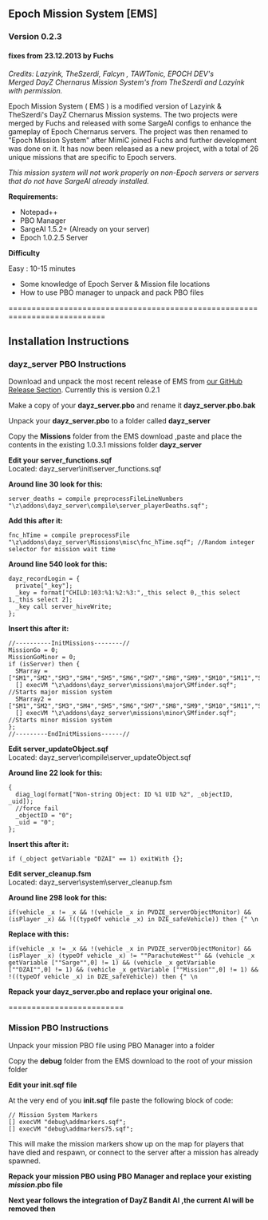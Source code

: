 ## Epoch Mission System [EMS]
### Version 0.2.3
#### fixes from 23.12.2013 by Fuchs 

_Credits: Lazyink, TheSzerdi, Falcyn , TAWTonic, EPOCH DEV's<br>
Merged DayZ Chernarus Mission System's from TheSzerdi and Lazyink with permission._


Epoch Mission System ( EMS ) is a modified version of Lazyink & TheSzerdi's DayZ Chernarus Mission systems. The two projects were merged by Fuchs and released with some SargeAI configs to enhance the gameplay of Epoch Chernarus servers. The project was then renamed to "Epoch Mission System" after MimiC joined Fuchs and further development was done on it. It has now been released as a new project, with a total of 26 unique missions that are specific to Epoch servers.

_This mission system will not work properly on non-Epoch servers or servers that do not have SargeAI already installed._

**Requirements:**

* Notepad++
* PBO Manager
* SargeAI 1.5.2+ (Already on your server)
* Epoch 1.0.2.5 Server

**Difficulty**

Easy : 10-15 minutes

* Some knowledge of Epoch Server & Mission file locations
* How to use PBO manager to unpack and pack PBO files

===========================================================================

## Installation Instructions
### dayz_server PBO Instructions

Download and unpack the most recent release of EMS from <a href="https://github.com/TheFuchs/Epoch-Mission-System--EMS-/releases">our GitHub Release Section</a>. Currently this is version 0.2.1

Make a copy of your <b>dayz_server.pbo</b> and rename it <b>dayz_server.pbo.bak</b>

Unpack your <b>dayz_server.pbo</b> to a folder called <b>dayz_server</b>

Copy the <b>Missions</b> folder from the EMS download ,paste and place the contents in the existing 1.0.3.1 missions folder <b>dayz_server</b>


<b>Edit your server_functions.sqf</b><br>Located: dayz_server\init\server_functions.sqf<br>

<b>Around line 30 look for this:</b>

    server_deaths = compile preprocessFileLineNumbers "\z\addons\dayz_server\compile\server_playerDeaths.sqf";

<b>Add this after it:</b>

    fnc_hTime = compile preprocessFile "\z\addons\dayz_server\Missions\misc\fnc_hTime.sqf"; //Random integer selector for mission wait time

<b>Around line 540 look for this:</b>
	

    dayz_recordLogin = {
      private["_key"];
      _key = format["CHILD:103:%1:%2:%3:",_this select 0,_this select 1,_this select 2];
      _key call server_hiveWrite;
    };


<b>Insert this after it:</b>
	

    //----------InitMissions--------//
    MissionGo = 0;
    MissionGoMinor = 0;
    if (isServer) then { 
      SMarray = ["SM1","SM2","SM3","SM4","SM5","SM6","SM7","SM8","SM9","SM10","SM11","SM12","SM13"];
      [] execVM "\z\addons\dayz_server\missions\major\SMfinder.sqf"; //Starts major mission system
      SMarray2 = ["SM1","SM2","SM3","SM4","SM5","SM6","SM7","SM8","SM9","SM10","SM11","SM12","SM13"];
      [] execVM "\z\addons\dayz_server\missions\minor\SMfinder.sqf"; //Starts minor mission system
    };
    //---------EndInitMissions------//

	
<b>Edit server_updateObject.sqf</b><br>Located: dayz_server\compile\server_updateObject.sqf

<b>Around line 22 look for this:</b>

    { 
      diag_log(format["Non-string Object: ID %1 UID %2", _objectID, _uid]);
      //force fail
      _objectID = "0";
      _uid = "0";
    };

<b>Insert this after it:</b>

    if (_object getVariable "DZAI" == 1) exitWith {}; 

<b>Edit server_cleanup.fsm</b><br>Located: dayz_server\system\server_cleanup.fsm

<b>Around line 298 look for this:</b>

    if(vehicle _x != _x && !(vehicle _x in PVDZE_serverObjectMonitor) && (isPlayer _x) && !((typeOf vehicle _x) in DZE_safeVehicle)) then {" \n

<b>Replace with this:</b>

    if(vehicle _x != _x && !(vehicle _x in PVDZE_serverObjectMonitor) && (isPlayer _x) (typeOf vehicle _x) != ""ParachuteWest"" && (vehicle _x getVariable [""Sarge"",0] != 1) && (vehicle _x getVariable [""DZAI"",0] != 1) && (vehicle _x getVariable [""Mission"",0] != 1) && !((typeOf vehicle _x) in DZE_safeVehicle)) then {" \n

<b>Repack your dayz_server.pbo and replace your original one.</b>

=========================

### Mission PBO Instructions

Unpack your mission PBO file using PBO Manager into a folder

Copy the <b>debug</b> folder from the EMS download to the root of your mission folder

<b>Edit your init.sqf file</b>

At the very end of you <b>init.sqf</b> file paste the following block of code:

    // Mission System Markers
    [] execVM "debug\addmarkers.sqf";
    [] execVM "debug\addmarkers75.sqf";

This will make the mission markers show up on the map for players that have died and respawn, or connect to the server after a mission has already spawned.

<b>Repack your mission PBO using PBO Manager and replace your existing _mission_.pbo file</b>

<b>Next year follows the integration of DayZ Bandit AI ,the current AI will be removed then</b>
